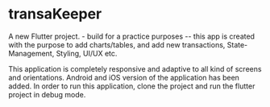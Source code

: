 # transaKeeper

A new Flutter project. - build for a practice purposes -- 
this app is created with the purpose to add charts/tables, and add new transactions, State-Management, Styling, UI/UX etc.

This application is completely responsive and adaptive to all kind of screens and orientations. Android and iOS version of the application has been added.
In order to run this application, clone the project and run the flutter project in debug mode. 
